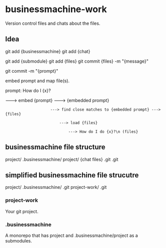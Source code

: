 # businessmachine-work

Version control files and chats about the files.

## Idea

git add {businessmachine}
    git add {chat}

git add {submodule}
    git add {files}
    git commit {files} -m "{message}"

git commit -m "{prompt}"

embed prompt and map file(s).



prompt: How do I {x}?

---> embed {prompt} ---> {embedded prompt}

                        ---> find close matches to {embedded prompt} ---> {files}

                            ---> load {files}

                                ---> How do I do {x}?\n (files}

## businessmachine file structure

project/
  .businessmachine/
    project/
      {chat files}
    .git
  .git

## simplified businessmachine file strucutre

project/
  .businessmachine/
    .git
  project-work/
    .git


### project-work

Your git project.

### .businessmachine

A monorepo that has project and .businessmachine/project as a submodules.


